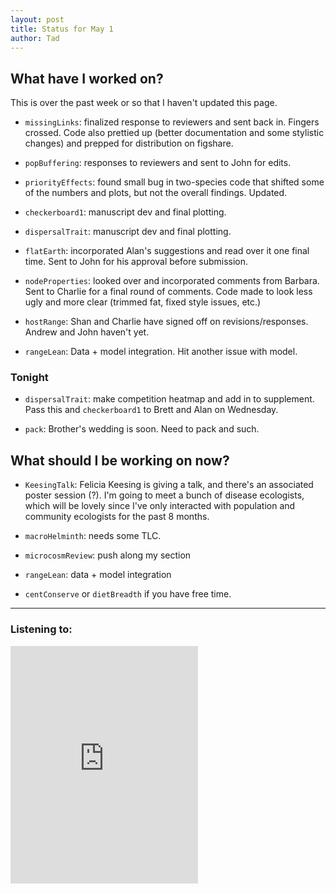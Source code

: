 ```yaml
---
layout: post 
title: Status for May 1 
author: Tad
---
```

 
## What have I worked on?
 
This is over the past week or so that I haven't updated this page. 

* `missingLinks`: finalized response to reviewers and sent back in. Fingers crossed. Code also prettied up (better documentation and some stylistic changes) and prepped for distribution on figshare. 
  
* `popBuffering`: responses to reviewers and sent to John for edits. 

* `priorityEffects`: found small bug in two-species code that shifted some of the numbers and plots, but not the overall findings. Updated. 

* `checkerboard1`: manuscript dev and final plotting.

* `dispersalTrait`: manuscript dev and final plotting.

* `flatEarth`: incorporated Alan's suggestions and read over it one final time. Sent to John for his approval before submission. 

* `nodeProperties`: looked over and incorporated comments from Barbara. Sent to Charlie for a final round of comments. Code made to look less ugly and more clear (trimmed fat, fixed style issues, etc.)

* `hostRange`: Shan and Charlie have signed off on revisions/responses. Andrew and John haven't yet. 

* `rangeLean`: Data + model integration. Hit another issue with model. 





### Tonight 

* `dispersalTrait`: make competition heatmap and add in to supplement. Pass this and `checkerboard1` to Brett and Alan on Wednesday. 

* `pack`: Brother's wedding is soon. Need to pack and such. 







## What should I be working on now? 


* `KeesingTalk`: Felicia Keesing is giving a talk, and there's an associated poster session (?). I'm going to meet a bunch of disease ecologists, which will be lovely since I've only interacted with population and community ecologists for the past 8 months. 

* `macroHelminth`: needs some TLC. 

* `microcosmReview`: push along my section 

* `rangeLean`: data + model integration
 
* `centConserve` or `dietBreadth` if you have free time. 





 
 
--- 
 
### Listening to: 

<iframe src="https://embed.spotify.com/?uri=spotify%3Atrack%3A2RzsBkCXxouXZuSTkioTwQ" width="300" height="380" frameborder="0" allowtransparency="true"></iframe>

 <i class='fa fa-code' style='color:pink'></i>
 
